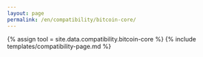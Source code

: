 ```yaml
---
layout: page
permalink: /en/compatibility/bitcoin-core/
---
```

{% assign tool = site.data.compatibility.bitcoin-core %}
{% include templates/compatibility-page.md %}
